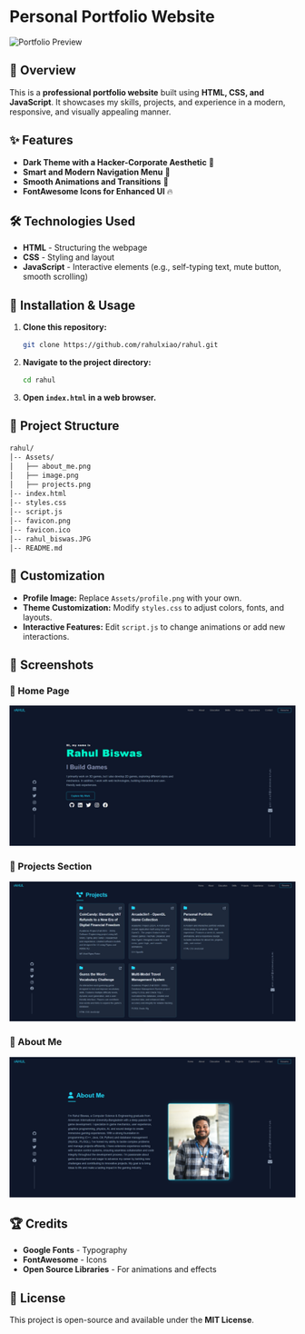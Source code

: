 # Personal Portfolio Website

![Portfolio Preview](Assets/portfolio-preview.png)

## 🚀 Overview
This is a **professional portfolio website** built using **HTML, CSS, and JavaScript**. It showcases my skills, projects, and experience in a modern, responsive, and visually appealing manner.

## ✨ Features
- **Dark Theme with a Hacker-Corporate Aesthetic** 🖤
- **Smart and Modern Navigation Menu** 📌
- **Smooth Animations and Transitions** 🎨
- **FontAwesome Icons for Enhanced UI** 🔥

## 🛠️ Technologies Used
- **HTML** - Structuring the webpage
- **CSS** - Styling and layout
- **JavaScript** - Interactive elements (e.g., self-typing text, mute button, smooth scrolling)

## 📂 Installation & Usage
1. **Clone this repository:**
   ```sh
   git clone https://github.com/rahulxiao/rahul.git
   ```
2. **Navigate to the project directory:**
   ```sh
   cd rahul
   ```
3. **Open `index.html` in a web browser.**

## 📁 Project Structure
```
rahul/
│-- Assets/
│   ├── about_me.png
│   ├── image.png
│   ├── projects.png
│-- index.html
│-- styles.css
│-- script.js
│-- favicon.png
│-- favicon.ico
│-- rahul_biswas.JPG
│-- README.md
```

## 🎨 Customization
- **Profile Image:** Replace `Assets/profile.png` with your own.
- **Theme Customization:** Modify `styles.css` to adjust colors, fonts, and layouts.
- **Interactive Features:** Edit `script.js` to change animations or add new interactions.

## 📸 Screenshots
### 🔹 Home Page
![Home Page](Assets/image.png)

### 🔹 Projects Section
![Projects](Assets/projects.png)

### 🔹 About Me 
![About Me](Assets/about_me.png)

## 🏆 Credits
- **Google Fonts** - Typography
- **FontAwesome** - Icons
- **Open Source Libraries** - For animations and effects

## 📜 License
This project is open-source and available under the **MIT License**.



